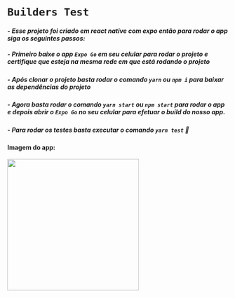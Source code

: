 # `Builders Test`

#### - _Esse projeto foi criado em react native com expo então para rodar o app siga os seguintes passos:_

##### - _Primeiro baixe o app `Expo Go` em seu celular para rodar o projeto e certifique que esteja na mesma rede em que está rodando o projeto_

##### - _Após clonar o projeto basta rodar o comando `yarn` ou `npm i` para baixar as dependências do projeto_ 

##### - _Agora basta rodar o comando `yarn start` ou `npm start` para rodar o app e depois abrir o `Expo Go` no seu celular para efetuar o build do nosso app._

##### - _Para rodar os testes basta executar o comando `yarn test`_ 🚀 

#### Imagem do app:

<img width="300" src="https://user-images.githubusercontent.com/18727564/139943011-3768025f-5789-4ed1-a716-8590db540963.jpeg">
